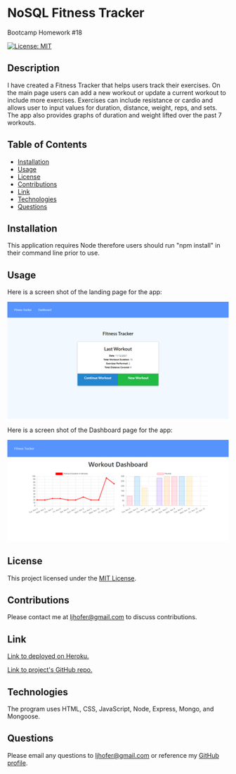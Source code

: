 # NoSQL Fitness Tracker
Bootcamp Homework #18

[![License: MIT](https://img.shields.io/badge/License-MIT-yellow.svg)](https://opensource.org/licenses/MIT)


## Description 
I have created a Fitness Tracker that helps users track their exercises. On the main page users can add a new workout or update a current workout to include more exercises. Exercises can include resistance or cardio and allows user to input values for duration, distance, weight, reps, and sets. The app also provides graphs of duration and weight lifted over the past 7 workouts. 
    
## Table of Contents

- [Installation](#installation)
- [Usage](#usage)
- [License](#license)
- [Contributions](#contributions)
- [Link](#link) 
- [Technologies](#technologies)
- [Questions](#questions)

## Installation
This application requires Node therefore users should run "npm install" in their command line prior to use. 

## Usage

<!-- Add correct screen shot once duration is loading -->
Here is a screen shot of the landing page for the app:

![Screen shot of landing page](./public/images/homepage_screenshot.png)

Here is a screen shot of the Dashboard page for the app:

![Screen shot of landing page](./public/images/dashboard_screenshot.png)

## License
This project licensed under the [MIT License](https://opensource.org/licenses/MIT).

## Contributions
Please contact me at <ljhofer@gmail.com> to discuss contributions.

## Link
<!-- Add correct Heroku/Atlas link here -->
[Link to deployed on Heroku.](https://ljhofer-tech-blog.herokuapp.com/)

[Link to project's GitHub repo.](https://github.com/ljhofer/nosql-fitness-tracker)

## Technologies
The program uses HTML, CSS, JavaScript, Node, Express, Mongo, and Mongoose.

## Questions
Please email any questions to <ljhofer@gmail.com> or reference my [GitHub profile](https://github.com/ljhofer). 